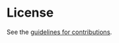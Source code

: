 # License

See the
[guidelines for contributions](https://github.com/ekr/draft-rescorla-safe-browsing-privacy/blob/main/CONTRIBUTING.md).
